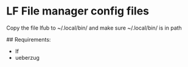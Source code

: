 # LF File manager config files

<p>Copy the file lfub to ~/.local/bin/ and make sure ~/.local/bin/ is in path</p>
## Requirements:
<ul>
    <li>lf</lf>
    <li>ueberzug</li>
</ul>
